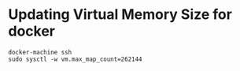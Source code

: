 # Updating Virtual Memory Size for docker
```
docker-machine ssh
sudo sysctl -w vm.max_map_count=262144
```